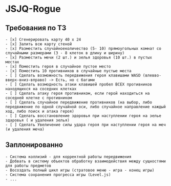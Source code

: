 # JSJQ-Rogue

## Требования по ТЗ

    - [x] Сгенерировать карту 40 х 24
    - [x] Залить всю карту стеной
    - [x] Разместить случайноеколичество (5- 10) прямоугольных комнат со случайными размерами (3 - 8 клеток в длину и ширину)
    - [x] Разместить мечи (2 шт.) и зелья здоровья (10 шт.) в пустых местах
    - [x] Поместить героя в случайное пустое место
    - [x] Поместить 10 противников в случайные пустые места
    - [ ] Сделать возможность передвижения героя клавишами WASD (влевво-вверх-вниз-вправо) -> Есть, но с багами
    - [ ] Сделать возмодность атаки клавишей пробел ВСЕХ противников находящихся на соседних клетках
    - [ ] Сделать атаку героя противником, если герой находиться на соседней клетке с противником
    - [ ] Сделать случайное передвижение противников (на выбор, либо передвижение по одной случайной оси, либо случайное направление каждый ход, либо поиск и атака героя)
    - [ ] Сделать восстановление здоровья при наступлении героя на зелье здаровья ( и удаления зелья)
    - [ ] Сделать Увеличение силы удара героя при наступлении героя на меч (и удаления меча)

## Заплонированно

    - Система коллизий - для корректной работы передвижения
    - Добвать в систему объектов обработку взаимодействия между сущностями для работы предметов
    - Восоздать полный цикл игры (стратовое меню - игра - конец игры)
    - Система сохранения прогресса игры (Level.js)
    - ...
